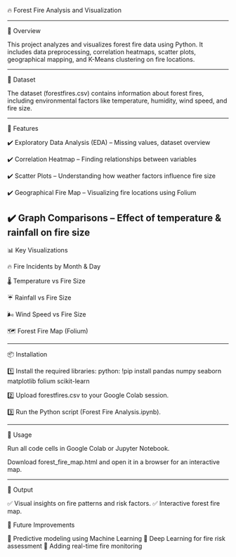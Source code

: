 🔥 Forest Fire Analysis and Visualization

---
📌 Overview

This project analyzes and visualizes forest fire data using Python. It includes data preprocessing, correlation heatmaps, scatter plots, geographical mapping, and K-Means clustering on fire locations.

---
📂 Dataset

The dataset (forestfires.csv) contains information about forest fires, including environmental factors like temperature, humidity, wind speed, and fire size.

---
🚀 Features

✔️ Exploratory Data Analysis (EDA) – Missing values, dataset overview

✔️ Correlation Heatmap – Finding relationships between variables

✔️ Scatter Plots – Understanding how weather factors influence fire size

✔️ Geographical Fire Map – Visualizing fire locations using Folium

✔️ Graph Comparisons – Effect of temperature & rainfall on fire size
---

📊 Key Visualizations

🔥 Fire Incidents by Month & Day

🌡️ Temperature vs Fire Size

☔ Rainfall vs Fire Size

🌬️ Wind Speed vs Fire Size

🗺 Forest Fire Map (Folium)

---

📦 Installation

1️⃣ Install the required libraries:
python:
!pip install pandas numpy seaborn matplotlib folium scikit-learn

2️⃣ Upload forestfires.csv to your Google Colab session.

3️⃣ Run the Python script (Forest Fire Analysis.ipynb).

---

📍 Usage

Run all code cells in Google Colab or Jupyter Notebook.

Download forest_fire_map.html and open it in a browser for an interactive map.

---
📜 Output

✅ Visual insights on fire patterns and risk factors.
✅ Interactive forest fire map.


🤖 Future Improvements

🔹 Predictive modeling using Machine Learning
🔹 Deep Learning for fire risk assessment
🔹 Adding real-time fire monitoring
